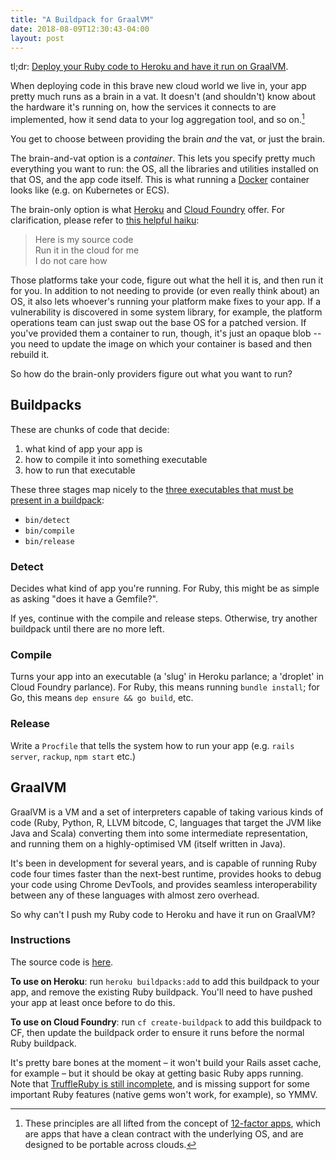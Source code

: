 ```yaml
---
title: "A Buildpack for GraalVM"
date: 2018-08-09T12:30:43-04:00
layout: post
---
```


tl;dr: <a href="#instructions">Deploy your Ruby code to Heroku and have it run on GraalVM</a>.

When deploying code in this brave new cloud world we live in, your app pretty much runs as a brain in a vat. It doesn't (and shouldn't) know about the hardware it's running on, how the services it connects to are implemented, how it send data to your log aggregation tool, and so on.[^12factor]

You get to choose between providing the brain _and_ the vat, or just the brain. 

The brain-and-vat option is a _container_. This lets you specify pretty much everything you want to run: the OS, all the libraries and utilities installed on that OS, and the app code itself. This is what running a [Docker](http://docker.com) container looks like (e.g. on Kubernetes or ECS).

The brain-only option is what [Heroku](http://heroku.com) and [Cloud Foundry](http://cloudfoundry.org) offer. For clarification, please refer to [this helpful haiku](https://twitter.com/onsijoe/status/598235841635360768):

> Here is my source code<br>
> Run it in the cloud for me<br>
> I do not care how

Those platforms take your code, figure out what the hell it is, and then run it for you. In addition to not needing to provide (or even really think about) an OS, it also lets whoever's running your platform make fixes to your app. If a vulnerability is discovered in some system library, for example, the platform operations team can just swap out the base OS for a patched version. If you've provided them a container to run, though, it's just an opaque blob -- you need to update the image on which your container is based and then rebuild it.

So how do the brain-only providers figure out what you want to run?

## Buildpacks

These are chunks of code that decide:

1. what kind of app your app is
2. how to compile it into something executable
3. how to run that executable

These three stages map nicely to the [three executables that must be present in a buildpack](https://devcenter.heroku.com/articles/buildpack-api):

* `bin/detect`
* `bin/compile`
* `bin/release`

### Detect

Decides what kind of app you're running. For Ruby, this might be as simple as asking "does it have a Gemfile?".

If yes, continue with the compile and release steps. Otherwise, try another buildpack until there are no more left.

### Compile

Turns your app into an executable (a 'slug' in Heroku parlance; a 'droplet' in Cloud Foundry parlance). For Ruby, this means running `bundle install`; for Go, this means `dep ensure && go build`, etc.

### Release

Write a `Procfile` that tells the system how to run your app (e.g. `rails server`, `rackup`, `npm start` etc.)

## GraalVM

GraalVM is a VM and a set of interpreters capable of taking various kinds of code (Ruby, Python, R, LLVM bitcode, C, languages that target the JVM like Java and Scala) converting them into some intermediate representation, and running them on a highly-optimised VM (itself written in Java).

It's been in development for several years, and is capable of running Ruby code four times faster than the next-best runtime, provides hooks to debug your code using Chrome DevTools, and provides seamless interoperability between any of these languages with almost zero overhead.

So why can't I push my Ruby code to Heroku and have it run on GraalVM?

### Instructions<a id="instructions"></a>

The source code is [here](https://github.com/henryaj/truffleruby-buildpack).

**To use on Heroku**: run `heroku buildpacks:add` to add this buildpack to your app, and remove the existing Ruby buildpack. You'll need to have pushed your app at least once before to do this.

**To use on Cloud Foundry**: run `cf create-buildpack` to add this buildpack to CF, then update the buildpack order to ensure it runs before the normal Ruby buildpack.

It's pretty bare bones at the moment – it won't build your Rails asset cache, for example – but it should be okay at getting basic Ruby apps running. Note that [TruffleRuby is still incomplete](https://github.com/oracle/truffleruby/blob/master/README.md#current-status), and is missing support for some important Ruby features (native gems won't work, for example), so YMMV.

[^12factor]: These principles are all lifted from the concept of [12-factor apps](https://12factor.net/), which are apps that have a clean contract with the underlying OS, and are designed to be portable across clouds.
